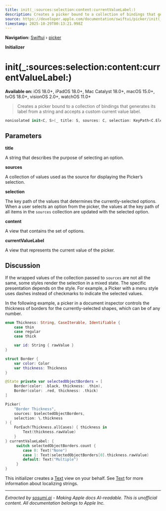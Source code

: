 ```yaml
---
title: init(_:sources:selection:content:currentValueLabel:)
description: Creates a picker bound to a collection of bindings that generates its label from a string and accepts a custom current value label.
source: https://developer.apple.com/documentation/swiftui/picker/init(_:sources:selection:content:currentvaluelabel:)
timestamp: 2025-10-29T00:13:21.998Z
---
```


**Navigation:** [Swiftui](/documentation/swiftui) › [picker](/documentation/swiftui/picker)

**Initializer**

# init(_:sources:selection:content:currentValueLabel:)

**Available on:** iOS 18.0+, iPadOS 18.0+, Mac Catalyst 18.0+, macOS 15.0+, tvOS 18.0+, visionOS 2.0+, watchOS 11.0+

> Creates a picker bound to a collection of bindings that generates its label from a string and accepts a custom current value label.

```swift
nonisolated init<C, S>(_ title: S, sources: C, selection: KeyPath<C.Element, Binding<SelectionValue>>, @ViewBuilder content: () -> Content, @ViewBuilder currentValueLabel: () -> some View) where C : RandomAccessCollection, S : StringProtocol
```

## Parameters

**title**

A string that describes the purpose of selecting an option.



**sources**

A collection of values used as the source for displaying the Picker’s selection.



**selection**

The key path of the values that determines the currently-selected options. When a user selects an option from the picker, the values at the key path of all items in the `sources` collection are updated with the selected option.



**content**

A view that contains the set of options.



**currentValueLabel**

A view that represents the current value of the picker.



## Discussion

If the wrapped values of the collection passed to `sources` are not all the same, some styles render the selection in a mixed state. The specific presentation depends on the style.  For example, a Picker with a menu style uses dashes instead of checkmarks to indicate the selected values.

In the following example, a picker in a document inspector controls the thickness of borders for the currently-selected shapes, which can be of any number.

```swift
enum Thickness: String, CaseIterable, Identifiable {
    case thin
    case regular
    case thick

    var id: String { rawValue }
}

struct Border {
    var color: Color
    var thickness: Thickness
}

@State private var selectedObjectBorders = [
    Border(color: .black, thickness: .thin),
    Border(color: .red, thickness: .thick)
]

Picker(
    "Border Thickness",
    sources: $selectedObjectBorders,
    selection: \.thickness
) {
    ForEach(Thickness.allCases) { thickness in
        Text(thickness.rawValue)
    }
} currentValueLabel: {
     switch selectedObjectBorders.count {
        case 0: Text("None")
        case 1: Text(selectedObjectBorders[0].thickness.rawValue)
        default: Text("Multiple")
     }
}
```

This initializer creates a [Text](/documentation/swiftui/text) view on your behalf. See [Text](/documentation/swiftui/text) for more information about localizing strings.

---

*Extracted by [sosumi.ai](https://sosumi.ai) - Making Apple docs AI-readable.*
*This is unofficial content. All documentation belongs to Apple Inc.*
